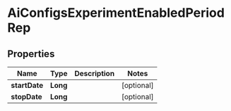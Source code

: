 

# AiConfigsExperimentEnabledPeriodRep


## Properties

| Name | Type | Description | Notes |
|------------ | ------------- | ------------- | -------------|
|**startDate** | **Long** |  |  [optional] |
|**stopDate** | **Long** |  |  [optional] |



